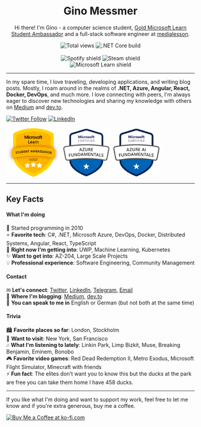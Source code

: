 
<h1 align="center">Gino Messmer</h1>
<p align="center">Hi there! I'm Gino - a computer science student, <a href="https://studentambassadors.microsoft.com/en-US/profile/100985">Gold Microsoft Learn Student Ambassador</a> and a full-stack software engineer at <a href="https://www.media-lesson.com/">medialesson</a>.</p>
<p align="center">
  <img src="https://ginomessmer-readme.azurewebsites.net/api/shields/hits?code=kcGyVPt0yNREOnxuOv0/2paiVOKfzw/gc/aJT6mD6mT3RLb83yGa4Q==" alt="Total views"> 
  <img src="https://github.com/ginomessmer/ginomessmer/workflows/.NET%20Core/badge.svg" alt=".NET Core build"> 
  <br><br>
  
  <img src="https://ginomessmerreadme.blob.core.windows.net/shields/spotify.svg" alt="Spotify shield">
  <img src="https://ginomessmerreadme.blob.core.windows.net/shields/steam.svg" alt="Steam shield">
  <br>
  
  <img src="https://ginomessmerreadme.blob.core.windows.net/shields/ms_learn.svg" alt="Microsoft Learn shield">
</p>

---

In my spare time, I love traveling, developing applications, and writing blog posts. Mostly, I roam around in the realms of **.NET, Azure, Angular, React, Docker, DevOps**, and much more. I love connecting with peers, I'm always eager to discover new technologies and sharing my knowledge with others on [Medium](https://medium.com/@ginomessmer) and [dev.to](https://dev.to/ginomessmer).

[![Twitter Follow](https://img.shields.io/twitter/follow/ginomessmer?style=social)](https://twitter.com/ginomessmer)
[![LinkedIn](https://img.shields.io/badge/LinkedIn--blue?logo=linkedin&style=social)](https://www.linkedin.com/in/ginomessmer/)
<br><br>
<a href="https://studentambassadors.microsoft.com/en-US/profile/100985"><img src="assets/badges/mlsa_gold.png" height="130px" width="auto" alt="Microsoft Learn Student Ambassador badge" /></a>
<a href="https://www.youracclaim.com/badges/9c3bae1f-506c-4c1d-821a-5c1f4a6eed9f"><img src="assets/badges/microsoft-certified-azure-fundamentals.png" height="130px" width="auto" alt="Microsoft Azure Fundamentals (AZ-900) Certification badge" /></a>
<a href="https://www.youracclaim.com/badges/4f87848c-658d-4494-9bb8-7d984f46588c"><img src="assets/badges/microsoft-certified-azure-fundamentals-ai.png" height="130px" width="auto" alt="Microsoft Azure AI Fundamentals (AZ-900) Certification badge" /></a>

---

## Key Facts
#### What I'm doing
💫 Started programming in 2010  
⭐ **Favorite tech**: C#, .NET, Microsoft Azure, DevOps, Docker, Distributed Systems, Angular, React, TypeScript   
🌟 **Right now I'm getting into**: UWP, Machine Learning, Kubernetes  
✨ **Want to get into**: AZ-204, Large Scale Projects  
💡 **Professional experience**: Software Engineering, Community Management

#### Contact
✉ **Let's connect**: [Twitter](https://twitter.com/ginomessmer), [LinkedIn](https://www.linkedin.com/in/ginomessmer/), [Telegram](https://t.me/ginomessmer), [Email](mailto:gino@messmerized.de)  
📝 **Where I'm blogging**: [Medium](https://medium.com/@ginomessmer), [dev.to](https://dev.to/ginomessmer)  
🍻 **You can speak to me in** English or German (but not both at the same time)

#### Trivia
🏙 **Favorite places so far**: London, Stockholm  
🌆 **Want to visit**: New York, San Francisco  
🎶 **What I'm listening to lately**: Linkin Park, Limp Bizkit, Muse, Breaking Benjamin, Eminem, Bonobo  
🎮 **Favorite video games**: Red Dead Redemption II, Metro Exodus, Microsoft Flight Simulator, Minecraft with friends  
⚡ **Fun fact**: The elites don’t want you to know this but the ducks at the park are free you can take them home I have 458 ducks.

---

If you like what I'm doing and want to support my work, feel free to let me know and if you're extra generous, buy me a coffee.

<a href='https://ko-fi.com/P5P72WHKK' target='_blank'><img height='36' style='border:0px;height:36px;' src='https://cdn.ko-fi.com/cdn/kofi3.png?v=2' border='0' alt='Buy Me a Coffee at ko-fi.com' /></a>

<!--
**ginomessmer/ginomessmer** is a ✨ _special_ ✨ repository because its `README.md` (this file) appears on your GitHub profile.

Here are some ideas to get you started:

- 🔭 I’m currently working on ...
- 🌱 I’m currently learning ...
- 👯 I’m looking to collaborate on ...
- 🤔 I’m looking for help with ...
- 💬 Ask me about ...
- 📫 How to reach me: ...
- 😄 Pronouns: ...
- ⚡ Fun fact: ...
-->
